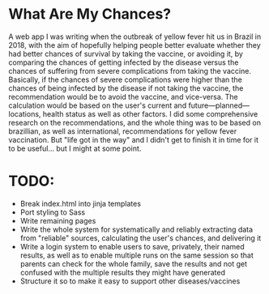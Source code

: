 # What Are My Chances?

A web app I was writing when the outbreak of yellow fever hit us in Brazil in 2018, with the aim of hopefully helping people better evaluate whether they had better chances of survival by taking the vaccine, or avoiding it, by comparing the chances of getting infected by the disease versus the chances of suffering from severe complications from taking the vaccine.
Basically, if the chances of severe complications were higher than the chances of being infected by the disease if not taking the vaccine, the recommendation would be to avoid the vaccine, and vice-versa.
The calculation would be based on the user's current and future—planned—locations, health status as well as other factors.
I did some comprehensive research on the recommendations, and the whole thing was to be based on brazillian, as well as international, recommendations for yellow fever vaccination.
But "life got in the way" and I didn't get to finish it in time for it to be useful... but I might at some point.

# TODO:
* Break index.html into jinja templates
* Port styling to Sass
* Write remaining pages
* Write the whole system for systematically and reliably extracting data from "reliable" sources, calculating the user's chances, and delivering it
* Write a login system to enable users to save, privately, their named results, as well as to enable multiple runs on the same session so that parents can check for the whole family, save the results and not get confused with the multiple results they might have generated
* Structure it so to make it easy to support other diseases/vaccines
